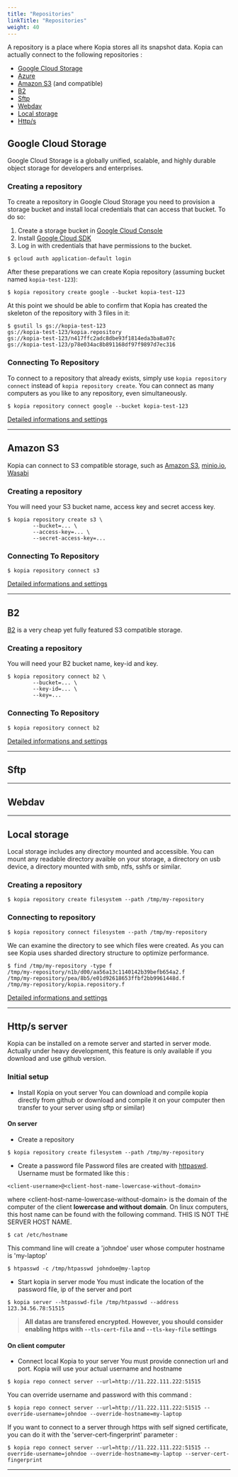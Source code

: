 ```yaml
---
title: "Repositories"
linkTitle: "Repositories"
weight: 40
---
```


A repository is a place where Kopia stores all its snapshot data. Kopia can actually connect to the following repositories :

* [Google Cloud Storage](#google-cloud-storage)
* [Azure](#azure)
* [Amazon S3](#amazon-s3) (and compatible)
* [B2](#b2)
* [Sftp](#sftp)
* [Webdav](#webdav)
* [Local storage](#local-storage)
* [Http/s](#https-server)

## Google Cloud Storage

Google Cloud Storage is a globally unified, scalable, and highly durable object storage for developers and enterprises.

### Creating a repository

To create a repository in Google Cloud Storage you need to provision a storage bucket and install local credentials that can access that bucket. To do so:

1. Create a storage bucket in [Google Cloud Console](https://console.cloud.google.com/storage/)
2. Install [Google Cloud SDK](https://cloud.google.com/sdk/)
3. Log in with credentials that have permissions to the bucket.

```shell
$ gcloud auth application-default login
```

After these preparations we can create Kopia repository (assuming bucket named `kopia-test-123`):

```shell
$ kopia repository create google --bucket kopia-test-123
```

At this point we should be able to confirm that Kopia has created the skeleton of the repository with 3
files in it:

```shell
$ gsutil ls gs://kopia-test-123
gs://kopia-test-123/kopia.repository
gs://kopia-test-123/n417ffc2adc8dbe93f1814eda3ba8a07c
gs://kopia-test-123/p78e034ac8b891168df97f9897d7ec316
```

### Connecting To Repository

To connect to a repository that already exists, simply use `kopia repository connect` instead of `kopia repository create`. You can connect as many computers as you like to any repository, even simultaneously.

```shell
$ kopia repository connect google --bucket kopia-test-123
```

[Detailed informations and settings](common/repository-connect-filesystem/)

---

## Amazon S3

Kopia can connect to S3 compatible storage, such as [Amazon S3](https://aws.amazon.com/s3/), [minio.io](https://minio.io/), [Wasabi](https://wasabi.com/)

### Creating a repository

You will need your S3 bucket name, access key and secret access key.

```shell
$ kopia repository create s3 \
        --bucket=... \
        --access-key=... \
        --secret-access-key=...
```

### Connecting To Repository

```shell
$ kopia repository connect s3 
```

[Detailed informations and settings](common/repository-create-s3/)

---

## B2

[B2](https://www.backblaze.com/b2/cloud-storage.html) is a very cheap yet fully featured S3 compatible storage.

### Creating a repository

You will need your B2 bucket name, key-id and key.

```shell
$ kopia repository connect b2 \
        --bucket=... \
        --key-id=... \
        --key=...
```

### Connecting To Repository

```shell
$ kopia repository connect b2 
```

[Detailed informations and settings](common/repository-connect-b2/)

---

## Sftp


---

## Webdav

---

## Local storage

Local storage includes any directory mounted and accessible. You can mount any readable directory avaible on your storage, a directory on usb device, a directory mounted with smb, ntfs, sshfs or similar.

### Creating a repository

```shell
$ kopia repository create filesystem --path /tmp/my-repository
```

### Connecting to repository

```shell
$ kopia repository connect filesystem --path /tmp/my-repository
```

We can examine the directory to see which files were created. As you can see Kopia uses sharded directory structure to optimize performance.

```shell
$ find /tmp/my-repository -type f
/tmp/my-repository/n1b/d00/aa56a13c1140142b39befb654a2.f
/tmp/my-repository/pea/8b5/e01d92618653ffbf2bb9961448d.f
/tmp/my-repository/kopia.repository.f
```

[Detailed informations and settings](common/repository-connect-filesystem/)

---

## Http/s server

Kopia can be installed on a remote server and started in server mode. Actually under heavy development, this feature is only available if you download and use github version.

### Initial setup

* Install Kopia on yout server
You can download and compile kopia directly from github or download and compile it on your computer then transfer to your server using sftp or similar)

#### On server

* Create a repository

```shell
$ kopia repository create filesystem --path /tmp/my-repository
```

* Create a password file
Password files are created with [httpaswd](https://httpd.apache.org/docs/2.4/programs/htpasswd.html). Username must be formated like this : 

```
<client-username>@<client-host-name-lowercase-without-domain>
```

where &lt;client-host-name-lowercase-without-domain&gt; is the domain of the computer of the client **lowercase and without domain**. On linux computers, this host name can be found with the following command. THIS IS NOT THE SERVER HOST NAME.

```shell
$ cat /etc/hostname
```

This command line will create a 'johndoe' user whose computer hostname is 'my-laptop'
```shell
$ htpasswd -c /tmp/htpasswd johndoe@my-laptop
```

* Start kopia in server mode
You must indicate the location of the password file, ip of the server and port

```shell
$ kopia server --htpasswd-file /tmp/htpasswd --address 123.34.56.78:51515
```

>**All datas are transfered encrypted. However, you should consider enabling https with ```--tls-cert-file``` and ```--tls-key-file``` settings**

#### On client computer

* Connect local Kopia to your server
You must provide connection url and port. Kopia will use your actual username and hostname

```shell
$ kopia repo connect server --url=http://11.222.111.222:51515
```

You can override username and password with this command :
```shell
$ kopia repo connect server --url=http://11.222.111.222:51515 --override-username=johndoe --override-hostname=my-laptop
```

If you want to connect to a server through https with self signed certificate, you can do it with the 'server-cert-fingerprint' parameter :
```shell
$ kopia repo connect server --url=http://11.222.111.222:51515 --override-username=johndoe --override-hostname=my-laptop --server-cert-fingerprint
```

---